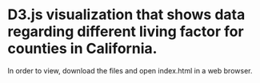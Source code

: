 # D3.js visualization that shows data regarding different living factor for counties in California.  
In order to view, download the files and open index.html in a web browser. 
